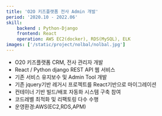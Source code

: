 ```yaml
---
title: 'O2O 키즈플랫폼 전사 Admin 개발'
period: '2020.10 - 2022.06'
skill:
    backend : Python-Django
    frontend: React    
    operation: AWS EC2(docker), RDS(MySQL), ELK
images: ['/static/project/nolbal/nolbal.jpg']
---
```

- O20 키즈플랫폼 CRM, 전사 관리자 개발
- React / Python django REST API 웹 서비스
- 기존 서비스 유지보수 및 Admin Tool 개발
- 기존 jquery기반 레거시 프로젝트를 React기반으로 마이그레이션
- 컨테이너 기반 빌드/배포 자동화 시스템 구축 참여
- 코드레벨 최적화 및 리팩토링 다수 수행
- 운영환경:AWS(EC2,RDS,APM)
